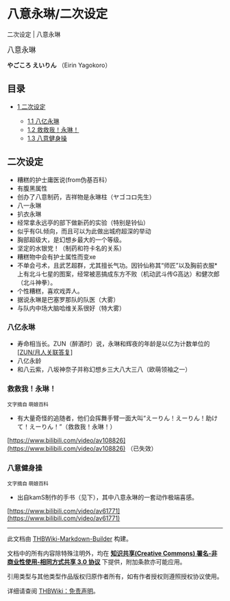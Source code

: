 # 八意永琳/二次设定

<!-- source html: G:\repos\THBWiki-Markdown-Builder\THBWikiMarkdown\Temp\main\8\87\ns0%3A%E5%85%AB%E6%84%8F%E6%B0%B8%E7%90%B3%2F%E4%BA%8C%E6%AC%A1%E8%AE%BE%E5%AE%9A.html -->

二次设定 | 八意永琳

  
<big>八意永琳</big>  

 **やごころ えいりん** （Eirin Yagokoro）
  


## 目录

- [1 二次设定](#二次设定)

  - [1.1 八亿永琳](#八亿永琳)
  - [1.2 救救我！永琳！](#救救我！永琳！)
  - [1.3 八意健身操](#八意健身操)








## 二次设定
- 糟糕的护士庸医说(from伪基百科）
- 有腹黑属性
- 创办了八意制药，吉祥物是永琳柱（ヤゴコロ先生）
- 八一永琳
- 扒衣永琳
- 经常拿永远亭的部下做新药的实验（特别是铃仙）
- 似乎有GL倾向，而且可以为此做出城府超深的举动
- 胸部超级大，是幻想乡最大的一个等级。
- 坚定的水银党！（制药和符卡名的关系）
- 糟糕物中会有护士属性而变xe
- 不单会弓术，且武艺超群，尤其擅长气功。因铃仙称其“师匠”以及胸前衣服*上有北斗七星的图案，经常被恶搞成东方不败（机动武斗传G高达）和健次郎（北斗神拳）。
- 个性糟糕，喜欢戏弄人。
- 据说永琳是巴塞罗那队的队医（大雾）
- 与队内中场大脑哈维关系很好（特大雾）


### 八亿永琳
- 寿命相当长。ZUN（醉酒时）说，永琳和辉夜的年龄是以亿为计数单位的[&#91;ZUN/月人关联答复&#93;](./ZUN-月人关联答复.md)
- 八亿永龄
- 和八云紫，八坂神奈子并称幻想乡三大八大三八（欧萌领袖之一）


### 救救我！永琳！
  
<small>文字摘自 萌娘百科</small>
  

- 有大量奇怪的追随者，他们会挥舞手臂一面大叫“えーりん！えーりん！助けて！えーりん！”（救救我！永琳！）

  
[https://www.bilibili.com/video/av108826](https://www.bilibili.com/video/av108826) （已失效）
  


### 八意健身操
  
<small>文字摘自 萌娘百科</small>
  

- 出自kamS制作的手书（见下），其中八意永琳的一套动作极端喜感。

  
[https://www.bilibili.com/video/av61771](https://www.bilibili.com/video/av61771)
  





---

此文档由 [THBWiki-Markdown-Builder](https://github.com/Delsin-Yu/THBWiki-Markdown-Builder) 构建。

文档中的所有内容除特殊注明外，均在 [**知识共享(Creative Commons) 署名-非商业性使用-相同方式共享 3.0 协议**](https://creativecommons.org/licenses/by-sa/3.0/deed.zh-hans) 下提供，附加条款亦可能应用。

引用类型与其他类型作品版权归原作者所有，如有作者授权则遵照授权协议使用。

详细请查阅 [THBWiki：免责声明](https://thbwiki.cc/THBWiki:%E5%85%8D%E8%B4%A3%E5%A3%B0%E6%98%8E)。


